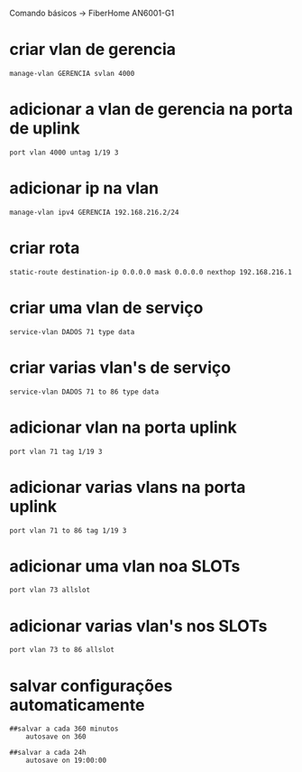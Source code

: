 Comando básicos -> FiberHome AN6001-G1

# criar vlan de gerencia
	manage-vlan GERENCIA svlan 4000

# adicionar a vlan de gerencia na porta de uplink
	port vlan 4000 untag 1/19 3

# adicionar ip na vlan
	manage-vlan ipv4 GERENCIA 192.168.216.2/24

# criar rota
	static-route destination-ip 0.0.0.0 mask 0.0.0.0 nexthop 192.168.216.1

# criar uma vlan de serviço
	service-vlan DADOS 71 type data

# criar varias vlan's de serviço
	service-vlan DADOS 71 to 86 type data

# adicionar vlan na porta uplink
	port vlan 71 tag 1/19 3

# adicionar varias vlans na porta uplink
	port vlan 71 to 86 tag 1/19 3

# adicionar uma vlan noa SLOTs
	port vlan 73 allslot

# adicionar varias vlan's nos SLOTs
	port vlan 73 to 86 allslot

# salvar configurações automaticamente
	##salvar a cada 360 minutos
		autosave on 360

	##salvar a cada 24h
		autosave on 19:00:00
